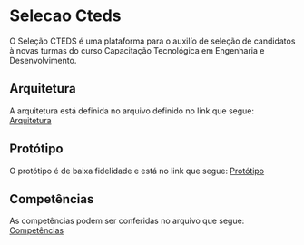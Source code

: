 # Selecao Cteds

O Seleção CTEDS é uma plataforma para o auxilío de seleção de candidatos à novas turmas do curso Capacitação Tecnológica em Engenharia e Desenvolvimento.

## Arquitetura

A arquitetura está definida no arquivo definido no link que segue:
[Arquitetura](https://github.com/ferdinandocastilho/selecao-cteds/blob/main/docs/Documento%20de%20Arquitetura.md)

## Protótipo

O protótipo é de baixa fidelidade e está no link que segue:
[Protótipo](https://github.com/ferdinandocastilho/selecao-cteds/blob/main/docs/PROTOTIPO.md)

## Competências

As competências podem ser conferidas no arquivo que segue:
[Competências](https://github.com/ferdinandocastilho/selecao-cteds/blob/main/docs/COMPETENCIAS.md)